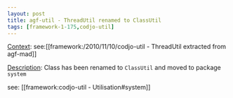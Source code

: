 ```yaml
---
layout: post
title: agf-util - ThreadUtil renamed to ClassUtil
tags: [framework-1-175,codjo-util]
---
```

<u>Context</u>:
see:[[framework:/2010/11/10/codjo-util - ThreadUtil extracted from agf-mad]]

<u>Description</u>:
Class has been renamed to ```ClassUtil``` and moved to package ```system```

see: [[framework:codjo-util - Utilisation#system]]